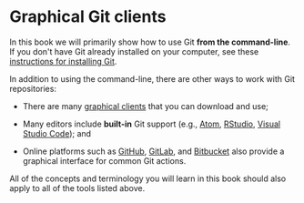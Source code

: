 # Graphical Git clients

In this book we will primarily show how to use Git **from the command-line**.
If you don't have Git already installed on your computer, see these [instructions for installing Git](https://git-scm.com/book/en/v2/Getting-Started-Installing-Git).

In addition to using the command-line, there are other ways to work with Git repositories:

- There are many [graphical clients](https://git-scm.com/downloads/guis) that you can download and use;

- Many editors include **built-in** Git support (e.g., [Atom](https://atom.io/), [RStudio](https://www.rstudio.com/), [Visual Studio Code](https://code.visualstudio.com/)); and

- Online platforms such as [GitHub](https://github.com/), [GitLab](https://gitlab.com/public), and [Bitbucket](https://bitbucket.org/) also provide a graphical interface for common Git actions.

All of the concepts and terminology you will learn in this book should also apply to all of the tools listed above.
